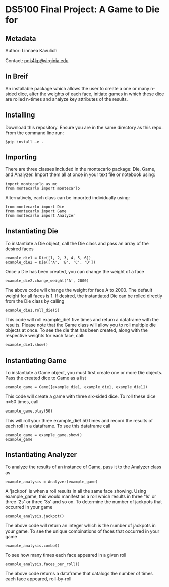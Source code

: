 # DS5100 Final Project: A Game to Die for
## Metadata
Author: Linnaea Kavulich

Contact: pqk4kp@virginia.edu

## In Breif
An installable package which allows the user to create a one or many n-sided dice, alter the weights of each face, initiate games in which these dice are rolled n-times and analyze key attributes of the results.

## Installing
Download this repository. Ensure you are in the same directory as this repo. From the command line run:

```
$pip install –e .
```

## Importing
There are three classes included in the montecarlo package: Die, Game, and Analyzer. Import them all at once in your text file or notebook using:

```
import montecarlo as mc
from montecarlo import montecarlo
```

Alternatively, each class can be imported individually using:


```
from montecarlo import Die
from montecarlo import Game
from montecarlo import Analyzer
```

## Instantiating Die
To instantiate a Die object, call the Die class and pass an array of the desired faces

```
example_die1 = Die([1, 2, 3, 4, 5, 6])
example_die2 = Die(['A', 'B', 'C', 'D'])
```

Once a Die has been created, you can change the weight of a face

```
example_die2.change_weight('A', 2000)
```

The above code will change the weight for face A to 2000. The default weight for all faces is 1. If desired, the instantiated Die can be rolled directly from the Die class by calling 

```
example_die1.roll_die(5)
```

This code will roll example_die1 five times and return a dataframe with the results. Please note that the Game class will allow you to roll multiple die objects at once. To see the die that has been created, along with the respective weights for each face, call:

```
example_die1.show()
```

## Instantiating Game
To instantiate a Game object, you must first create one or more Die objects. Pass the created dice to Game as a list

```
example_game = Game([example_die1, example_die1, example_die1])
```

This code will create a game with three six-sided dice. To roll these dice n=50 times, call

```
example_game.play(50)
```

This will roll your three example_die1 50 times and record the results of each roll in a dataframe. To see this dataframe call 

```
example_game = example_game.show()
example_game
```

## Instantiating Analyzer
To analyze the results of an instance of Game, pass it to the Analyzer class as

```
example_analysis = Analyzer(example_game)
```

A 'jackpot' is when a roll results in all the same face showing. Using example_game, this would manifest as a roll which results in three '1s' or three '2s' or three '3s' and so on. To determine the number of jackpots that occurred in your game

```
example_analysis.jackpot()
```

The above code will return an integer which is the number of jackpots in your game. To see the unique combinations of faces that occurred in your game 

```
example_analysis.combo()
```

To see how many times each face appeared in a given roll

```
example_analysis.faces_per_roll()
```

The above code returns a dataframe that catalogs the number of times each face appeared, roll-by-roll




